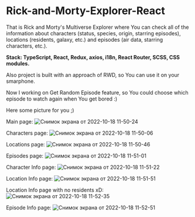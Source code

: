 # Rick-and-Morty-Explorer-React

That is Rick and Morty's Multiverse Explorer where You can check all of the information about characters (status, species, origin, starring episodes), locations (residents, galaxy, etc.) and episodes (air data, starring characters, etc.).

**Stack: TypeScript, React, Redux, axios, i18n, React Router, SCSS, CSS modules.**

Also project is built with an approach of RWD, so You can use it on your smarphone.

Now I working on Get Random Episode feature, so You could choose which episode to watch again when You get bored :)

Here some picture for you ;)

Main page: 
![Снимок экрана от 2022-10-18 11-50-24](https://user-images.githubusercontent.com/96067584/196385017-8465965e-9cc6-41a4-bcd7-cd6c472f1337.png)

Characters page:
![Снимок экрана от 2022-10-18 11-50-06](https://user-images.githubusercontent.com/96067584/196385099-faf674cd-c263-4b3c-b919-329fbd66085f.png)

Locations page:
![Снимок экрана от 2022-10-18 11-50-46](https://user-images.githubusercontent.com/96067584/196385455-e25dd382-bf88-4b85-9cb3-569912f624cf.png)

Episodes page:
![Снимок экрана от 2022-10-18 11-51-01](https://user-images.githubusercontent.com/96067584/196385582-3e45e9c4-f5b2-49fe-8e94-071322684b95.png)


Character Info page:
![Снимок экрана от 2022-10-18 11-51-22](https://user-images.githubusercontent.com/96067584/196385866-9d3d2d9c-f59f-4b3c-b778-f2001017ffb6.png)

Location Info page:
![Снимок экрана от 2022-10-18 11-51-51](https://user-images.githubusercontent.com/96067584/196385920-ffa864bc-6efe-4c6c-8b7f-033a0ec790c4.png)

Location Info page with no residents xD:
![Снимок экрана от 2022-10-18 11-52-35](https://user-images.githubusercontent.com/96067584/196385985-e316bf36-9277-4197-8f62-96c048c6fe61.png)

Episode Info page: 
![Снимок экрана от 2022-10-18 11-52-51](https://user-images.githubusercontent.com/96067584/196386021-c9ab8453-90bf-4bd8-849b-ea2307818595.png)
